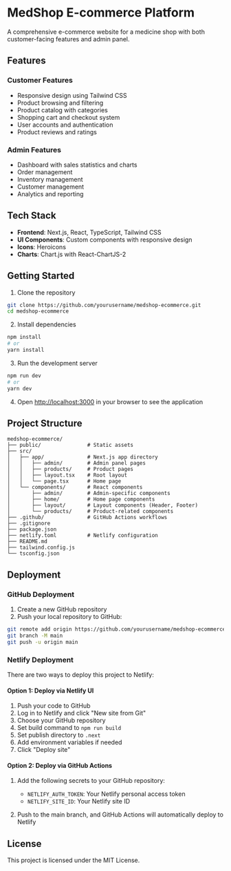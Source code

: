 # MedShop E-commerce Platform

A comprehensive e-commerce website for a medicine shop with both customer-facing features and admin panel.

## Features

### Customer Features
- Responsive design using Tailwind CSS
- Product browsing and filtering
- Product catalog with categories
- Shopping cart and checkout system
- User accounts and authentication
- Product reviews and ratings

### Admin Features
- Dashboard with sales statistics and charts
- Order management
- Inventory management
- Customer management
- Analytics and reporting

## Tech Stack

- **Frontend**: Next.js, React, TypeScript, Tailwind CSS
- **UI Components**: Custom components with responsive design
- **Icons**: Heroicons
- **Charts**: Chart.js with React-ChartJS-2

## Getting Started

1. Clone the repository
```bash
git clone https://github.com/yourusername/medshop-ecommerce.git
cd medshop-ecommerce
```

2. Install dependencies
```bash
npm install
# or
yarn install
```

3. Run the development server
```bash
npm run dev
# or
yarn dev
```

4. Open [http://localhost:3000](http://localhost:3000) in your browser to see the application

## Project Structure

```
medshop-ecommerce/
├── public/               # Static assets
├── src/
│   ├── app/              # Next.js app directory
│   │   ├── admin/        # Admin panel pages
│   │   ├── products/     # Product pages
│   │   ├── layout.tsx    # Root layout
│   │   └── page.tsx      # Home page
│   └── components/       # React components
│       ├── admin/        # Admin-specific components
│       ├── home/         # Home page components
│       ├── layout/       # Layout components (Header, Footer)
│       └── products/     # Product-related components
├── .github/              # GitHub Actions workflows
├── .gitignore
├── package.json
├── netlify.toml          # Netlify configuration
├── README.md
├── tailwind.config.js
└── tsconfig.json
```

## Deployment

### GitHub Deployment

1. Create a new GitHub repository
2. Push your local repository to GitHub:
```bash
git remote add origin https://github.com/yourusername/medshop-ecommerce.git
git branch -M main
git push -u origin main
```

### Netlify Deployment

There are two ways to deploy this project to Netlify:

#### Option 1: Deploy via Netlify UI

1. Push your code to GitHub
2. Log in to Netlify and click "New site from Git"
3. Choose your GitHub repository
4. Set build command to `npm run build`
5. Set publish directory to `.next`
6. Add environment variables if needed
7. Click "Deploy site"

#### Option 2: Deploy via GitHub Actions

1. Add the following secrets to your GitHub repository:
   - `NETLIFY_AUTH_TOKEN`: Your Netlify personal access token
   - `NETLIFY_SITE_ID`: Your Netlify site ID

2. Push to the main branch, and GitHub Actions will automatically deploy to Netlify

## License

This project is licensed under the MIT License. 